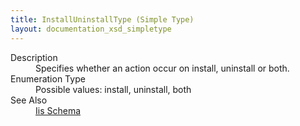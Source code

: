 ```yaml
---
title: InstallUninstallType (Simple Type)
layout: documentation_xsd_simpletype
---
```

<dl>
  <dt>Description</dt>
  <dd>Specifies whether an action occur on install, uninstall or both.</dd>
  <dt>Enumeration Type</dt>
  <dd>Possible values: install, uninstall, both</dd>
  <dt>See Also</dt>
  <dd>
    <a href="../iis">Iis Schema</a>
  </dd>
</dl>
